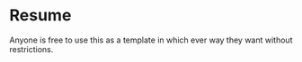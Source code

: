 # Resume

Anyone is free to use this as a template in which ever way they want without restrictions.
